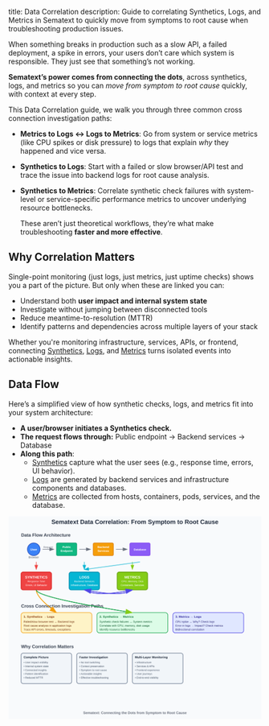 title: Data Correlation
description: Guide to correlating Synthetics, Logs, and Metrics in Sematext to quickly move from symptoms to root cause when troubleshooting production issues.

When something breaks in production such as a slow API, a failed deployment, a spike in errors, your users don’t care which system is responsible. They just see that something’s not working.

**Sematext’s power comes from connecting the dots**, across synthetics, logs, and metrics so you can _move from symptom to root cause_ quickly, with context at every step.

This Data Correlation guide, we walk you through three common cross connection investigation paths:

- **Metrics to Logs ↔ Logs to Metrics**: Go from system or service metrics (like CPU spikes or disk pressure) to logs that explain _why_ they happened and vice versa.
- **Synthetics to Logs**: Start with a failed or slow browser/API test and trace the issue into backend logs for root cause analysis.
- **Synthetics to Metrics**: Correlate synthetic check failures with system-level or service-specific performance metrics to uncover underlying resource bottlenecks.

  These aren’t just theoretical workflows, they’re what make troubleshooting **faster and more effective**.


## Why Correlation Matters

Single-point monitoring (just logs, just metrics, just uptime checks) shows you a part of the picture. But only when these are linked you can:

- Understand both **user impact and internal system state**
- Investigate without jumping between disconnected tools
- Reduce meantime-to-resolution (MTTR)
- Identify patterns and dependencies across multiple layers of your stack

Whether you're monitoring infrastructure, services, APIs, or frontend, connecting [Synthetics](/docs/synthetics/), [Logs](/docs/logs/), and [Metrics](/docs/monitoring/) turns isolated events into actionable insights.

## Data Flow

Here’s a simplified view of how synthetic checks, logs, and metrics fit into your system architecture:

- **A user/browser initiates a Synthetics check.**
- **The request flows through:** Public endpoint → Backend services → Database
- **Along this path**:
  - [Synthetics](/docs/synthetics/) capture what the user sees (e.g., response time, errors, UI behavior).
  - [Logs](/docs/logs/) are generated by backend services and infrastructure components and databases.
  - [Metrics](/docs/monitoring/) are collected from hosts, containers, pods, services, and the database.

 ![Sematext Correlation Diagram](/docs/images/guide/data-correlation/sematext-correlation-diagram.svg)

  
